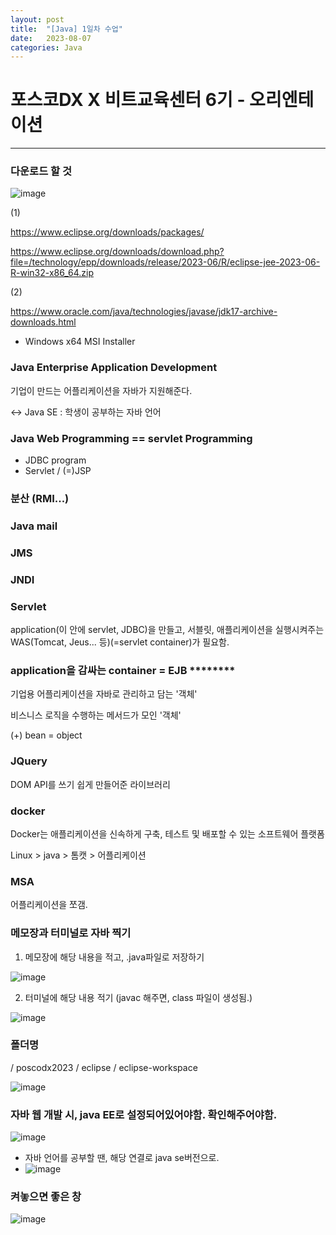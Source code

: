 ```yaml
---
layout: post
title:  "[Java] 1일차 수업"
date:   2023-08-07
categories: Java
---
```


# 포스코DX X 비트교육센터 6기 - 오리엔테이션

--- 

### 다운로드 할 것

![image](https://github.com/talkingOrange/talkingOrange.github.io/assets/88815795/144400f1-6eeb-4520-9c32-2ff704187c4a)

(1)

https://www.eclipse.org/downloads/packages/

https://www.eclipse.org/downloads/download.php?file=/technology/epp/downloads/release/2023-06/R/eclipse-jee-2023-06-R-win32-x86_64.zip

(2)

https://www.oracle.com/java/technologies/javase/jdk17-archive-downloads.html

- Windows x64 MSI Installer


### Java Enterprise Application Development

기업이 만드는 어플리케이션을 자바가 지원해준다.

<-> Java SE : 학생이 공부하는 자바 언어

### Java Web Programming == servlet Programming

- JDBC program
- Servlet / (=)JSP

### 분산 (RMI...)

### Java mail

### JMS

### JNDI

### Servlet 

application(이 안에 servlet, JDBC)을 만들고, 서블릿, 애플리케이션을 실행시켜주는 WAS(Tomcat, Jeus... 등)(=servlet container)가 필요함.


### application을 감싸는 container = EJB ********

기업용 어플리케이션을 자바로 관리하고 담는 '객체'

비스니스 로직을 수행하는 메서드가 모인 '객체'

(+) bean = object 

### JQuery

DOM API를 쓰기 쉽게 만들어준 라이브러리 

### docker

Docker는 애플리케이션을 신속하게 구축, 테스트 및 배포할 수 있는 소프트웨어 플랫폼

Linux > java > 톰캣 > 어플리케이션

### MSA

어플리케이션을 쪼갬.

### 메모장과 터미널로 자바 찍기

1. 메모장에 해당 내용을 적고, .java파일로 저장하기

![image](https://github.com/talkingOrange/talkingOrange.github.io/assets/88815795/ba6a7626-77ca-42b0-9a60-e0f4c35b5b04)

2. 터미널에 해당 내용 적기 (javac 해주면, class 파일이 생성됨.)

![image](https://github.com/talkingOrange/talkingOrange.github.io/assets/88815795/5601b28f-88ec-4bda-b822-1a8c03aaabc1)


### 폴더명
/ poscodx2023
  / eclipse
  / eclipse-workspace

  ![image](https://github.com/talkingOrange/talkingOrange.github.io/assets/88815795/f91e8835-8f26-4a83-a6cf-0ac182ee52f5)

### 자바 웹 개발 시, java EE로 설정되어있어야함. 확인해주어야함. 

![image](https://github.com/talkingOrange/talkingOrange.github.io/assets/88815795/2500f122-0ef9-42e8-aecb-efea090aaa62)

- 자바 언어를 공부할 땐, 해당 연결로 java se버전으로.
- ![image](https://github.com/talkingOrange/talkingOrange.github.io/assets/88815795/46c0f247-0a38-4572-bc45-c8542804f515)


### 켜놓으면 좋은 창

![image](https://github.com/talkingOrange/talkingOrange.github.io/assets/88815795/a25075fe-e915-410b-94c7-24bf90f414b2)
